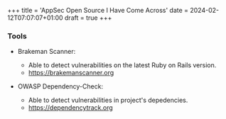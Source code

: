 +++
title = 'AppSec Open Source I Have Come Across'
date = 2024-02-12T07:07:07+01:00
draft = true
+++

### Tools

- Brakeman Scanner:
    - Able to detect vulnerabilities on the latest Ruby on Rails version.
    - https://brakemanscanner.org

- OWASP Dependency-Check:
    - Able to detect vulnerabilities in project's depedencies.
    - https://dependencytrack.org


